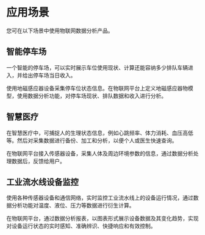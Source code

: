 应用场景 
=========================

您可在以下场景中使用物联网数据分析产品。

智能停车场 
--------------------------

一个智能的停车场，可以实时展示车位使用现状、计算还能容纳多少排队车辆进入，并给出停车场当日收入。

使用地磁感应器设备采集停车位状态信息。在物联网平台上定义地磁感应器物模型，使用数据分析功能，对停车场现状、排队数据和收入进行分析。

**智慧医疗** 
-----------------------------

在智慧医疗中，可捕捉人的生理状态信息，例如心跳频率、体力消耗、血压高低等。然后对采集数据进行备份、加工和分析，以便个人或医生快速查询。

在物联网平台接入传感器设备，采集人体及周边环境参数的信息，通过数据分析处理数据后，反馈给用户。

工业流水线设备监控 
------------------------------

使用各种传感器设备和通信网络，实时监控工业流水线上的设备运行情况，通过数据分析功能对温度、液位、压力等数据进行衍生计算。

在物联网平台，通过数据分析报表，以图表形式展示设备数据及其变化趋势，实现对设备运行状态的实时感知、准确辨识、快捷响应和有效控制。





